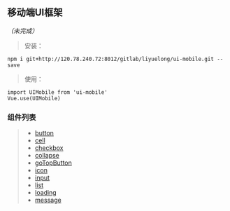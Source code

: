 ## 移动端UI框架 
*（未完成）*

> 安装：
```
npm i git+http://120.78.240.72:8012/gitlab/liyuelong/ui-mobile.git --save
```

> 使用：
```
import UIMobile from 'ui-mobile'
Vue.use(UIMobile)
```

### 组件列表
>- [button](./doc/button.md)
>- [cell](./doc/cell.md)
>- [checkbox](./doc/checkbox.md)
>- [collapse](./doc/collapse.md)
>- [goTopButton](./doc/goTopButton.md)
>- [icon](./doc/icon.md)
>- [input](./doc/input.md)
>- [list](./doc/list.md)
>- [loading](./doc/loading.md)
>- [message](./doc/message.md)
